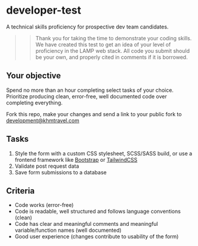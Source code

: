 # developer-test

A technical skills proficiency for prospective dev team candidates.

> > Thank you for taking the time to demonstrate your coding skills. We have created this test to get an idea of your level of proficiency in the LAMP web stack. All code you submit should be your own, and properly cited in comments if it is borrowed.

## Your objective

Spend no more than an hour completing select tasks of your choice. Prioritize producing clean, error-free, well documented code over completing everything.

Fork this repo, make your changes and send a link to your public fork to development@khmtravel.com

## Tasks

1. Style the form with a custom CSS stylesheet, SCSS/SASS build, or use a frontend framework like [Bootstrap](https://getbootstrap.com/) or [TailwindCSS](https://tailwindcss.com)
2. Validate post request data
3. Save form submissions to a database

## Criteria

- Code works (error-free)
- Code is readable, well structured and follows language conventions (clean)
- Code has clear and meaningful comments and meaningful variable/function names (well documented)
- Good user experience (changes contribute to usability of the form)
